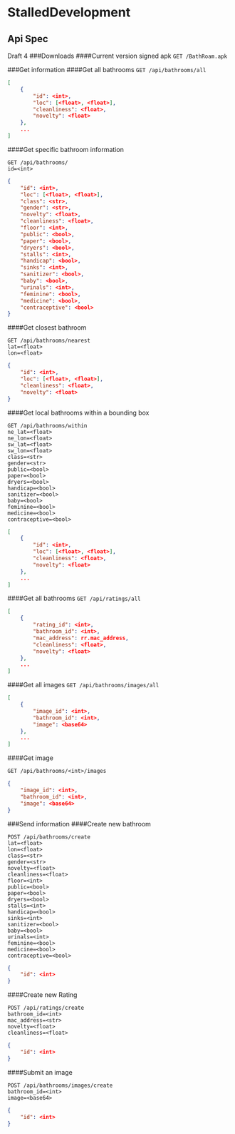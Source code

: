 # StalledDevelopment


## Api Spec
Draft 4
###Downloads
####Current version signed apk
`GET /BathRoam.apk`

###Get information
####Get all bathrooms
`GET /api/bathrooms/all`
```json
[
	{
		"id": <int>,
		"loc": [<float>, <float>],
		"cleanliness": <float>,
		"novelty": <float>
	},
	...
]
```

####Get specific bathroom information
```
GET /api/bathrooms/
id=<int>
```
```json
{
	"id": <int>,
	"loc": [<float>, <float>],
	"class": <str>,
	"gender": <str>,
	"novelty": <float>,
	"cleanliness": <float>,
	"floor": <int>,
	"public": <bool>,
	"paper": <bool>,
	"dryers": <bool>,
	"stalls": <int>,
	"handicap": <bool>,
	"sinks": <int>,
	"sanitizer": <bool>,
	"baby": <bool>,
	"urinals": <int>,
	"feminine": <bool>,
	"medicine": <bool>,
	"contraceptive": <bool>
}
```

####Get closest bathroom
```
GET /api/bathrooms/nearest
lat=<float>
lon=<float>
```
```json
{
	"id": <int>,
	"loc": [<float>, <float>],
	"cleanliness": <float>,
	"novelty": <float>
}
```

####Get local bathrooms within a bounding box
```
GET /api/bathrooms/within
ne_lat=<float>
ne_lon=<float>
sw_lat=<float>
sw_lon=<float>
class=<str>
gender=<str>
public=<bool>
paper=<bool>
dryers=<bool>
handicap=<bool>
sanitizer=<bool>
baby=<bool>
feminine=<bool>
medicine=<bool>
contraceptive=<bool>
```
```json
[
	{
		"id": <int>,
		"loc": [<float>, <float>],
		"cleanliness": <float>,
		"novelty": <float>
	},
	...
]
```

####Get all bathrooms
`GET /api/ratings/all`
```json
[
	{
		"rating_id": <int>,
		"bathroom_id": <int>,
		"mac_address": rr.mac_address,
		"cleanliness": <float>,
		"novelty": <float>
	},
	...
]

```

####Get all images
`GET /api/bathrooms/images/all`
```json
[
	{
		"image_id": <int>,
		"bathroom_id": <int>,
		"image": <base64>
	},
	...
]
```

####Get image
```
GET /api/bathrooms/<int>/images
```
```json
{
	"image_id": <int>,
	"bathroom_id": <int>,
	"image": <base64>
}
```

###Send information
####Create new bathroom
```
POST /api/bathrooms/create
lat=<float>
lon=<float>
class=<str>
gender=<str>
novelty=<float>
cleanliness=<float>
floor=<int>
public=<bool>
paper=<bool>
dryers=<bool>
stalls=<int>
handicap=<bool>
sinks=<int>
sanitizer=<bool>
baby=<bool>
urinals=<int>
feminine=<bool>
medicine=<bool>
contraceptive=<bool>
```
```json
{
	"id": <int>
}
```

####Create new Rating
```
POST /api/ratings/create
bathroom_id=<int>
mac_address=<str>
novelty=<float>
cleanliness=<float>
```
```json
{
	"id": <int>
}
```

####Submit an image
```
POST /api/bathrooms/images/create
bathroom_id=<int>
image=<base64>
```
```json
{
	"id": <int>
}
```

